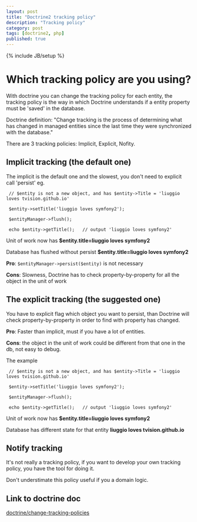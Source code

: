 ```yaml
---
layout: post
title: "Doctrine2 tracking policy"
description: "Tracking policy"
category: post
tags: [doctrine2, php]
published: true
---
```

{% include JB/setup %}

# Which tracking policy are you using?

With doctrine you can change the tracking policy for each entity, the tracking policy is the way in which
 Doctrine understands if a entity property must be 'saved' in the database.

Doctrine definition:
"Change tracking is the process of determining what has changed in managed entities since the last time they were synchronized with the database."

There are 3 tracking policies: Implicit, Explicit, Nofity.

## Implicit tracking (the default one)

The implicit is the default one and the slowest, you don't need to explicit call 'persist' eg.

` // $entity is not a new object, and has $entity->Title = 'liuggio loves tvision.github.io'`

` $entity->setTitle('liuggio loves symfony2');`

` $entityManager->flush();`

` echo $entity->getTitle();   // output 'liuggio loves symfony2'`


Unit of work now has **$entity.title=liuggio loves symfony2**

Database has flushed without persist **$entity.title=liuggio loves symfony2**

**Pro**:    `$entityManager->persist($entity)` is not necessary

**Cons**: Slowness,  Doctrine has to check property-by-property for all the object in the unit of work

## The explicit tracking (the suggested one)
You have to explicit flag which object you want to persist, than Doctrine will check property-by-property in order to find with property has changed.

**Pro**: Faster than implicit, must if you have a lot of entities.

**Cons**: the object in the unit of work could be different from that one in the db, not easy to debug.

The example

` // $entity is not a new object, and has $entity->Title = 'liuggio loves tvision.github.io'`

` $entity->setTitle('liuggio loves symfony2');`

` $entityManager->flush();`

` echo $entity->getTitle();   // output 'liuggio loves symfony2'`

Unit of work  now has **$entity.title=liuggio loves symfony2**

Database has different state for that entity **liuggio loves tvision.github.io**


## Notify tracking

It's not really a tracking policy, if you want to develop your own tracking policy, you have the tool for doing it.

Don't understimate this policy useful if you a domain logic.

## Link to doctrine doc

[doctrine/change-tracking-policies](http://docs.doctrine-project.org/en/latest/reference/change-tracking-policies.html)


